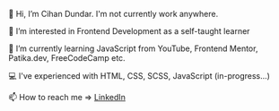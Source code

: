 👋 Hi, I’m Cihan Dundar. I'm not currently work anywhere.

👀 I’m interested in Frontend Development as a self-taught learner

🌱 I’m currently learning JavaScript from YouTube, Frontend Mentor, Patika.dev, FreeCodeCamp etc.

💻 I've experienced with HTML, CSS, SCSS,  JavaScript (in-progress...)

📫 How to reach me => [LinkedIn](https://www.linkedin.com/in/cihandundar)

